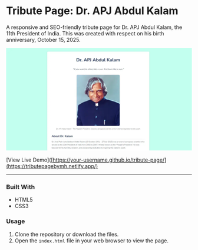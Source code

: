 # Tribute Page: Dr. APJ Abdul Kalam

A responsive and SEO-friendly tribute page for Dr. APJ Abdul Kalam, the 11th President of India. This was created with respect on his birth anniversary, October 15, 2025.

![Project Screenshot](https://raw.githubusercontent.com/MohseenAH/Tribute_Page_for_Dr_APJ/main/Screenshot%20repo.webp)

[View Live Demo]([https://your-username.github.io/tribute-page/](https://tributepagebymh.netlify.app/)


---

### Built With

* HTML5
* CSS3

### Usage

1.  Clone the repository or download the files.
2.  Open the `index.html` file in your web browser to view the page.

